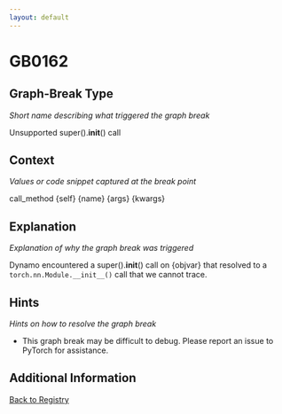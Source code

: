 ```yaml
---
layout: default
---
```

# GB0162

## Graph-Break Type
*Short name describing what triggered the graph break*

Unsupported super().__init__() call

## Context
*Values or code snippet captured at the break point*

call_method {self} {name} {args} {kwargs}

## Explanation
*Explanation of why the graph break was triggered*

Dynamo encountered a super().__init__() call on {objvar} that resolved to a `torch.nn.Module.__init__()` call that we cannot trace.

## Hints
*Hints on how to resolve the graph break*

- This graph break may be difficult to debug. Please report an issue to PyTorch for assistance.


## Additional Information

<!-- ADDITIONAL INFORMATION START - Add custom information below this line -->

<!-- ADDITIONAL INFORMATION END -->

[Back to Registry](../index.html)
